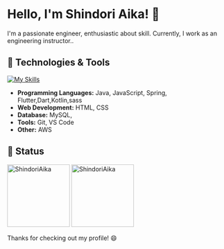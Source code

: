 # Hello, I'm Shindori Aika! 👋

I'm a passionate engineer, enthusiastic about skill. Currently, I work as an engineering instructor..

## 🔧 Technologies & Tools
[![My Skills](https://skillicons.dev/icons?i=js,html,css,kotlin,aws,java,spring,dart,flutter,c,php,sass&perline=6)](https://skillicons.dev)
- **Programming Languages:** Java, JavaScript, Spring, Flutter,Dart,Kotlin,sass
- **Web Development:** HTML, CSS
- **Database:** MySQL,
- **Tools:** Git, VS Code
- **Other:**  AWS

## 🌱 Status
<p align="left">
  <img height="144rem" src="https://github-readme-stats.vercel.app/api/top-langs?username=ShindoriAika&layout=compact" alt="ShindoriAika" />
  <img height="144rem" src="https://github-readme-streak-stats.herokuapp.com/?user=ShindoriAika" alt="ShindoriAika" />
</p>

Thanks for checking out my profile! 😄
